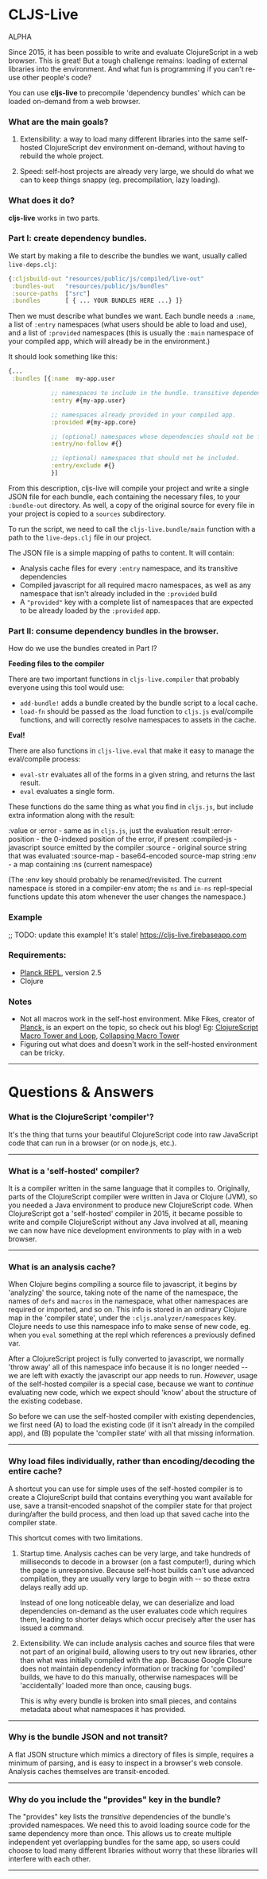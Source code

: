 # CLJS-Live

ALPHA

Since 2015, it has been possible to write and evaluate ClojureScript in a web browser. This is great! But a tough challenge remains: loading of external libraries into the environment. And what fun is programming if you can't re-use other people's code?

You can use **cljs-live** to precompile 'dependency bundles' which can be loaded on-demand from a web browser.

### What are the main goals?

1. Extensibility: a way to load many different libraries into the same self-hosted ClojureScript dev environment on-demand, without having to rebuild the whole project.

2. Speed: self-host projects are already very large, we should do what we can to keep things snappy (eg. precompilation, lazy loading).

### What does it do?

**cljs-live** works in two parts.

### Part I: create dependency bundles.

We start by making a file to describe the bundles we want, usually called `live-deps.clj`:

```clj
{:cljsbuild-out "resources/public/js/compiled/live-out"
 :bundles-out   "resources/public/js/bundles"
 :source-paths  ["src"]
 :bundles       [ { ... YOUR BUNDLES HERE ...} ]}
```

Then we must describe what bundles we want. Each bundle needs a `:name`, a list of `:entry` namespaces (what users should be able to load and use), and a list of `:provided` namespaces (this is usually the `:main` namespace of your compiled app, which will already be in the environment.)

It should look something like this:

```clj
{...
 :bundles [{:name  my-app.user

            ;; namespaces to include in the bundle. transitive dependencies will be included.
            :entry #{my-app.user}

            ;; namespaces already provided in your compiled app.
            :provided #{my-app.core}

            ;; (optional) namespaces whose dependencies should not be followed/included.
            :entry/no-follow #{}

            ;; (optional) namespaces that should not be included.
            :entry/exclude #{}
            }]
```

From this description, cljs-live will compile your project and write a single JSON file for each bundle, each containing the necessary files, to your `:bundle-out` directory. As well, a copy of the original source for every file in your project is copied to a `sources` subdirectory.

To run the script, we need to call the `cljs-live.bundle/main` function with a path to the `live-deps.clj` file in our project.

The JSON file is a simple mapping of paths to content. It will contain:

- Analysis cache files for every `:entry` namespace, and its transitive dependencies
- Compiled javascript for all required macro namespaces, as well as any namespace that isn't already included in the `:provided` build
- A `"provided"` key with a complete list of namespaces that are expected to be already loaded by the `:provided` app.

### Part II: consume dependency bundles in the browser.

How do we use the bundles created in Part I?

**Feeding files to the compiler**

There are two important functions in `cljs-live.compiler` that probably everyone using this tool would use:

* `add-bundle!` adds a bundle created by the bundle script to a local cache.
* `load-fn` should be passed as the :load function to `cljs.js` eval/compile functions, and will correctly resolve namespaces to assets in the cache.

**Eval!**

There are also functions in `cljs-live.eval` that make it easy to manage the eval/compile process:

* `eval-str` evaluates all of the forms in a given string, and returns the last result.
* `eval` evaluates a single form.

These functions do the same thing as what you find in `cljs.js`, but include extra information along with the result:

  :value or :error - same as in `cljs.js`, just the evaluation result
  :error-position  - the 0-indexed position of the error, if present
  :compiled-js     - javascript source emitted by the compiler
  :source          - original source string that was evaluated
  :source-map      - base64-encoded source-map string
  :env             - a map containing :ns (current namespace) 

(The :env key should probably be renamed/revisited. The current namespace is stored in a compiler-env atom; the `ns` and `in-ns` repl-special functions update this atom whenever the user changes the namespace.)

### Example

;; TODO: update this example! It's stale!
https://cljs-live.firebaseapp.com

### Requirements:

- [Planck REPL](planck-repl.org), version 2.5
- Clojure

### Notes

- Not all macros work in the self-host environment. Mike Fikes, creator of [Planck,](planck-repl.org) is an expert on the topic, so check out his blog! Eg: [ClojureScript Macro Tower and Loop](http://blog.fikesfarm.com/posts/2015-12-18-clojurescript-macro-tower-and-loop.html), [Collapsing Macro Tower](http://blog.fikesfarm.com/posts/2016-03-04-collapsing-macro-tower.html)
- Figuring out what does and doesn't work in the self-hosted environment can be tricky.

----

# Questions & Answers


### What is the ClojureScript 'compiler'?

It's the thing that turns your beautiful ClojureScript code into raw JavaScript code that can run in a browser (or on node.js, etc.).

----

### What is a 'self-hosted' compiler?

It is a compiler written in the same language that it compiles to. Originally, parts of the ClojureScript compiler were written in Java or Clojure (JVM), so you needed a Java environment to produce new ClojureScript code. When ClojureScript got a 'self-hosted' compiler in 2015, it became possible to write and compile ClojureScript without any Java involved at all, meaning we can now have nice development environments to play with in a web browser.

----

### What is an analysis cache?

When Clojure begins compiling a source file to javascript, it begins by 'analyzing' the source, taking note of the name of the namespace, the names of `defs` and `macros` in the namespace, what other namespaces are required or imported, and so on. This info is stored in an ordinary Clojure map in the 'compiler state', under the `:cljs.analyzer/namespaces` key. Clojure needs to use this namespace info to make sense of new code, eg. when you `eval` something at the repl which references a previously defined var.

After a ClojureScript project is fully converted to javascript, we normally 'throw away' all of this namespace info because it is no longer needed -- we are left with exactly the javascript our app needs to run. _However_, usage of the self-hosted compiler is a special case, because we want to _continue_ evaluating new code, which we expect should 'know' about the structure of the existing codebase.

So before we can use the self-hosted compiler with existing dependencies, we first need (A) to load the existing code (if it isn't already in the compiled app), and (B) populate the 'compiler state' with all that missing information.

----

### Why load files individually, rather than encoding/decoding the entire cache?

A shortcut you can use for simple uses of the self-hosted compiler is to create a ClojureScript build that contains everything you want available for use, save a transit-encoded snapshot of the compiler state for that project during/after the build process, and then load up that saved cache into the compiler state.

This shortcut comes with two limitations.

1. Startup time. Analysis caches can be very large, and take hundreds of milliseconds to decode in a browser (on a fast computer!), during which the page is unresponsive. Because self-host builds can't use advanced compilation, they are usually very large to begin with -- so these extra delays really add up.

    Instead of one long noticeable delay, we can deserialize and load dependencies on-demand as the user evaluates code which requires them, leading to shorter delays which occur precisely after the user has issued a command.

2. Extensibility. We can include analysis caches and source files that were not part of an original build, allowing users to try out new libraries, other than what was initially compiled with the app. Because Google Closure does not maintain dependency information or tracking for 'compiled' builds, we have to do this manually, otherwise namespaces will be 'accidentally' loaded more than once, causing bugs.

    This is why every bundle is broken into small pieces, and contains metadata about what namespaces it has provided.

----

### Why is the bundle JSON and not transit?

A flat JSON structure which mimics a directory of files is simple, requires a minimum of parsing, and is easy to inspect in a browser's web console. Analysis caches themselves are transit-encoded.

----

### Why do you include the "provides" key in the bundle?

The "provides" key lists the _transitive_ dependencies of the bundle's :provided namespaces. We need this to avoid loading source code for the same dependency more than once. This allows us to create multiple independent yet overlapping bundles for the same app, so users could choose to load many different libraries without worry that these libraries will interfere with each other.

----
